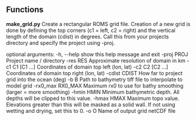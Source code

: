 ## Functions

**make_grid.py**
Create a rectangular ROMS grid file. Creation of a new grid is done by defining the top corners (c1 = left, c2 = right) and the vertical length of the domain (cdist) in degrees. Call this from your projects directory and specify the project using -proj.

optional arguments:
  -h, --help        show this help message and exit
  -proj PROJ        Project name / directory
  -res RES          Approximate resolution of domain in km
  -c1 C1 [C1 ...]   Coordinates of domain top left (lon, lat)
  -c2 C2 [C2 ...]   Coordinates of domain top right (lon, lat)
  -cdist CDIST      How far to project grid into the ocean (deg)
  -b B              Path to bathymetry tiff file to interpolate to model grid
  -rx0_max RX0_MAX  Maximum rx0 to use for bathy smoothing (larger = more smoothing)
  -hmin HMIN        Minimum bathymetric depth. All depths will be clipped to this value.
  -hmax HMAX        Maximum topo value. Elevations greater than this will be masked as a solid wall.
                    If not using wetting and drying, set this to 0.
  -o O              Name of output grid netCDF file
